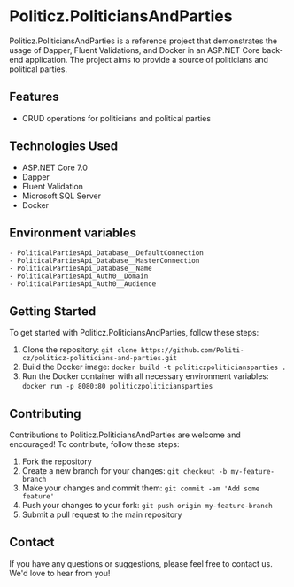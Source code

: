 # Politicz.PoliticiansAndParties

Politicz.PoliticiansAndParties is a reference project that demonstrates the usage of Dapper, Fluent Validations, and Docker in an ASP.NET Core back-end application. The project aims to provide a source of politicians and political parties.

## Features

- CRUD operations for politicians and political parties

## Technologies Used

- ASP.NET Core 7.0
- Dapper
- Fluent Validation
- Microsoft SQL Server
- Docker

## Environment variables
    - PoliticalPartiesApi_Database__DefaultConnection
    - PoliticalPartiesApi_Database__MasterConnection
    - PoliticalPartiesApi_Database__Name
    - PoliticalPartiesApi_Auth0__Domain
    - PoliticalPartiesApi_Auth0__Audience

## Getting Started

To get started with Politicz.PoliticiansAndParties, follow these steps:

1. Clone the repository: `git clone https://github.com/Politi-cz/politicz-politicians-and-parties.git`
2. Build the Docker image: `docker build -t politiczpoliticiansparties .`
3. Run the Docker container with all necessary environment variables: `docker run -p 8080:80 politiczpoliticiansparties`

## Contributing

Contributions to Politicz.PoliticiansAndParties are welcome and encouraged! To contribute, follow these steps:

1. Fork the repository
2. Create a new branch for your changes: `git checkout -b my-feature-branch`
3. Make your changes and commit them: `git commit -am 'Add some feature'`
4. Push your changes to your fork: `git push origin my-feature-branch`
5. Submit a pull request to the main repository

## Contact

If you have any questions or suggestions, please feel free to contact us. We'd love to hear from you!

